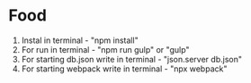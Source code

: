 # Food

1. Instal in terminal - "npm install"
2. For run in terminal - "npm run gulp" or "gulp"
3. For starting db.json write in terminal - "json.server db.json"
4. For starting webpack write in terminal - "npx webpack"
